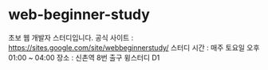 # web-beginner-study
초보 웹 개발자 스터디입니다.
공식 사이트 : https://sites.google.com/site/webbeginnerstudy/
스터디 시간 : 매주 토요일 오후 01:00 ~ 04:00
장소 : 신촌역 8번 출구 윙스터디 D1
